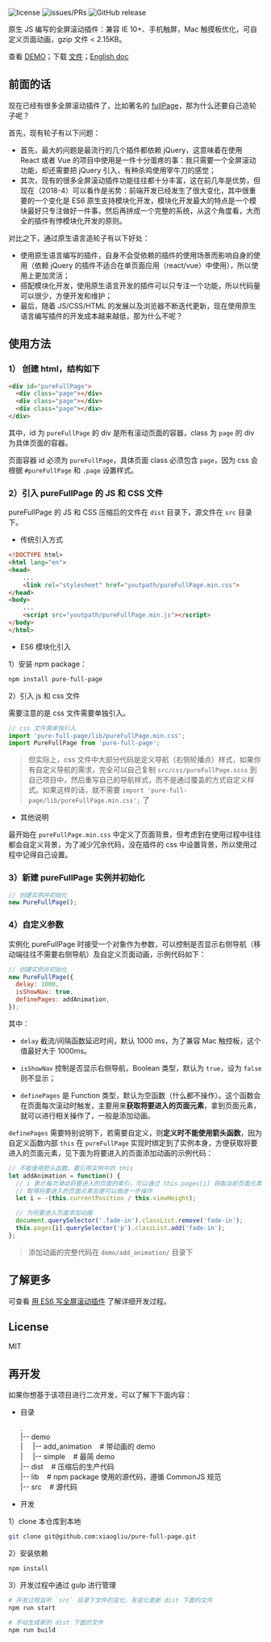 ![license](https://img.shields.io/packagist/l/doctrine/orm.svg)
![issues/PRs](https://img.shields.io/badge/issues%2FPRs-welcome-brightgreen.svg)
![GitHub release](https://img.shields.io/github/release/xiaogliu/pure_full_page.svg)

原生 JS 编写的全屏滚动插件：兼容 IE 10+、手机触屏，Mac 触摸板优化，可自定义页面动画，gzip 文件 < 2.15KB。

查看 [DEMO](https://xiaogliu.github.io/pure-full-page/index.html)；下载 [文件](https://github.com/xiaogliu/pure-full-page/releases)；[English doc](https://github.com/xiaogliu/pure-full-page/blob/master/readme.md)

## 前面的话

现在已经有很多全屏滚动插件了，比如著名的 [fullPage](https://github.com/alvarotrigo/fullPage.js)，那为什么还要自己造轮子呢？

首先，现有轮子有以下问题：

* 首先，最大的问题是最流行的几个插件都依赖 jQuery，这意味着在使用 React 或者 Vue 的项目中使用是一件十分蛋疼的事：我只需要一个全屏滚动功能，却还需要把 jQuery 引入，有种杀鸡使用宰牛刀的感觉；
* 其次，现有的很多全屏滚动插件功能往往都十分丰富，这在前几年是优势，但现在（2018-4）可以看作是劣势：前端开发已经发生了很大变化，其中很重要的一个变化是 ES6 原生支持模块化开发，模块化开发最大的特点是一个模块最好只专注做好一件事，然后再拼成一个完整的系统，从这个角度看，大而全的插件有悖模块化开发的原则。

对比之下，通过原生语言造轮子有以下好处：

* 使用原生语言编写的插件，自身不会受依赖的插件的使用场景而影响自身的使用（依赖 jQuery 的插件不适合在单页面应用（react/vue）中使用），所以使用上更加灵活；
* 搭配模块化开发，使用原生语言开发的插件可以只专注一个功能，所以代码量可以很少，方便开发和维护；
* 最后，随着 JS/CSS/HTML 的发展以及浏览器不断迭代更新，现在使用原生语言编写插件的开发成本越来越低，那为什么不呢？

## 使用方法

### 1） 创建 html，结构如下

```html
<div id="pureFullPage">
  <div class="page"></div>
  <div class="page"></div>
  <div class="page"></div>
</div>
```

其中，id 为 `pureFullPage` 的 div 是所有滚动页面的容器，class 为 `page` 的 div 为具体页面的容器。

页面容器 id 必须为 `pureFullPage`，具体页面 class 必须包含 `page`，因为 css 会根据 `#pureFullPage` 和 `.page` 设置样式。

### 2）引入 pureFullPage 的 JS 和 CSS 文件

pureFullPage 的 JS 和 CSS 压缩后的文件在 `dist` 目录下，源文件在 `src` 目录下。

* 传统引入方式

```html
<!DOCTYPE html>
<html lang="en">
<head>
    ...
    <link rel="stylesheet" href="youtpath/pureFullPage.min.css">
</head>
<body>
    ...
    <script src="youtpath/pureFullPage.min.js"></script>
</body>
</html>
```

* ES6 模块化引入

1）安装 npm package：

```bash
npm install pure-full-page
```

2）引入 js 和 css 文件

需要注意的是 css 文件需要单独引入。

```js
// css 文件需单独引入
import 'pure-full-page/lib/pureFullPage.min.css';
import PureFullPage from 'pure-full-page';
```

> 但实际上，css 文件中大部分代码是定义导航（右侧轮播点）样式，如果你有自定义导航的需求，完全可以自己复制 `src/css/pureFullPage.scss` 到自己项目中，然后重写自己的导航样式，而不是通过覆盖的方式自定义样式。如果这样的话，就不需要 `import 'pure-full-page/lib/pureFullPage.min.css';` 了

* 其他说明

最开始在 `pureFullPage.min.css` 中定义了页面背景，但考虑到在使用过程中往往都会自定义背景，为了减少冗余代码，没在插件的 css 中设置背景，所以使用过程中记得自己设置。

### 3）新建 pureFullPage 实例并初始化

```js
// 创建实例并初始化
new PureFullPage();
```

### 4）自定义参数

实例化 pureFullPage 时接受一个对象作为参数，可以控制是否显示右侧导航（移动端往往不需要右侧导航）及自定义页面动画，示例代码如下：

```js
// 创建实例并初始化
new PureFullPage({
  delay: 1000,
  isShowNav: true,
  definePages: addAnimation,
});
```

其中：

* `delay` 截流/间隔函数延迟时间，默认 1000 ms，为了兼容 Mac 触控板，这个值最好大于 1000ms。

* `isShowNav` 控制是否显示右侧导航，Boolean 类型，默认为 `true`，设为 `false` 则不显示；

* `definePages` 是 Function 类型，默认为空函数（什么都不操作）。这个函数会在页面每次滚动时触发，主要用来**获取将要进入的页面元素**，拿到页面元素，就可以进行相关操作了，一般是添加动画。

`definePages` 需要特别说明下，若需要自定义，则**定义时不能使用箭头函数**，因为自定义函数内部 `this` 在 `pureFullPage` 实现时绑定到了实例本身，方便获取将要进入的页面元素，见下面为将要进入的页面添加动画的示例代码：

```js
// 不能使用箭头函数，要引用实例中的 this
let addAnimation = function() {
  // i 表示每次滑动将要进入的页面的索引，可以通过 this.pages[i] 获取当前页面元素
  // 取得将要进入的页面元素后便可以做进一步操作
  let i = -(this.currentPosition / this.viewHeight);

  // 为将要进入页面添加动画
  document.querySelector('.fade-in').classList.remove('fade-in');
  this.pages[i].querySelector('p').classList.add('fade-in');
};
```

> 添加动画的完整代码在 `demo/add_animation/` 目录下

## 了解更多

可查看 [用 ES6 写全屏滚动插件](https://xiaogliu.github.io/2018/04/28/develop-full-page-scroll-by-es6/) 了解详细开发过程。

## License

MIT

## 再开发

如果你想基于该项目进行二次开发，可以了解下下面内容：

* 目录

  .  
   |-- demo &nbsp;  
   | &nbsp;&nbsp;&nbsp; |-- add_animation &nbsp;&nbsp; # 带动画的 demo  
   | &nbsp;&nbsp;&nbsp; |-- simple &nbsp;&nbsp; # 最简 demo  
   |-- dist &nbsp;&nbsp; # 压缩后的生产代码  
   |-- lib &nbsp;&nbsp; # npm package 使用的源代码，遵循 CommonJS 规范  
   |-- src &nbsp;&nbsp; # 源代码

* 开发

1）clone 本仓库到本地

```bash
git clone git@github.com:xiaogliu/pure-full-page.git
```

2）安装依赖

```bash
npm install
```

3）开发过程中通过 gulp 进行管理

```bash
# 开发过程监听 `src` 目录下文件的变化，有变化更新 dist 下面的文件
npm run start

# 手动生成新的 dist 下面的文件
npm run build
```
